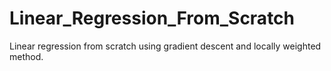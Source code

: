# Linear_Regression_From_Scratch
Linear regression from scratch using gradient descent and locally weighted method.

